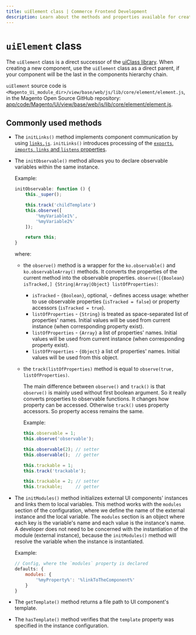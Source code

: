 ```yaml
---
title: uiElement class | Commerce Frontend Development
description: Learn about the methods and properties available for creating Adobe Commerce and Magento Open Source UI components that are last in the component hierarchy chain.
---
```


# `uiElement` class

The `uiElement` class is a direct successor of the [uiClass library](concepts/class.md).
When creating a new component, use the `uiElement` class as a direct parent, if your component will be the last in the components hierarchy chain.

`uiElement` source code is `<Magento_Ui_module_dir>/view/base/web/js/lib/core/element/element.js`, in the Magento Open Source GitHub repository: [app/code/Magento/Ui/view/base/web/js/lib/core/element/element.js](https://github.com/magento/magento2/blob/2.4/app/code/Magento/Ui/view/base/web/js/lib/core/element/element.js).

## Commonly used methods

-  The `initLinks()` method implements component communication by using [`links.js`](https://github.com/magento/magento2/blob/2.4/app/code/Magento/Ui/view/base/web/js/lib/core/element/links.js).  `initLinks()` introduces processing of the [`exports`, `imports`, `links` and `listens` properties](concepts/linking.md).

-  The `initObservable()` method allows you to declare observable variables within the same instance.

   Example:

   ```js
   initObservable: function () {
       this._super();

       this.track('childTemplate')
       this.observe([
           '%myVariable1%',
           '%myVariable2%'
       ]);

       return this;
   }
   ```

   where:

   -  the `observe()` method is a wrapper for the `ko.observable()` and `ko.observableArray()` methods. It converts the properties of the current method into the observable properties. `observe([{Boolean} isTracked,] {String|Array|Object} listOfProperties)`:

      -  `isTracked` - `{Boolean}`, optional, - defines access usage: whether to use observable properties (`isTracked = false`) or property accessors (`isTracked = true`).
      -  `listOfProperties` - `{String}` is treated as space-separated list of properties' names. Initial values will be used from current instance (when corresponding property exist).
      -  `listOfProperties` - `{Array}` a list of properties' names. Initial values will be used from current instance (when corresponding property exist).
      -  `listOfProperties` - `{Object}` a list of properties' names. Initial values will be used from this object.

   -  the `track(listOfProperties)` method is equal to `observe(true, listOfProperties)`.

      The main difference between `observe()` and `track()` is that `observe()` is mainly used without first boolean argument. So it really converts properties to observable functions. It changes how property can be accessed. Otherwise `track()` uses property accessors. So property access remains the same.

      Example:

      ```js
      this.observable = 1;
      this.observe('observable');

      this.observable(2); // setter
      this.observable();  // getter

      this.trackable = 1;
      this.track('trackable');

      this.trackable = 2; // setter
      this.trackable;     // getter
      ```

-  The `initModules()` method initializes external UI components' instances and links them to local variables. This method works with the `modules` section of the configuration, where we define the name of the external instance and the local variable. The `modules` section is an object where each key is the variable's name and each value is the instance's name. A developer does not need to be concerned with the instantiation of the module (external instance), because the `initModules()` method will resolve the variable when the instance is instantiated.

   Example:

   ```js
   // Config, where the `modules` property is declared
   defaults: {
       modules: {
           '%myProperty%': '%linkToTheComponent%'
       }
   }
   ```

-  The `getTemplate()` method returns a file path to UI component's template.

-  The `hasTemplate()` method verifies that the `template` property was specified in the instance configuration.
